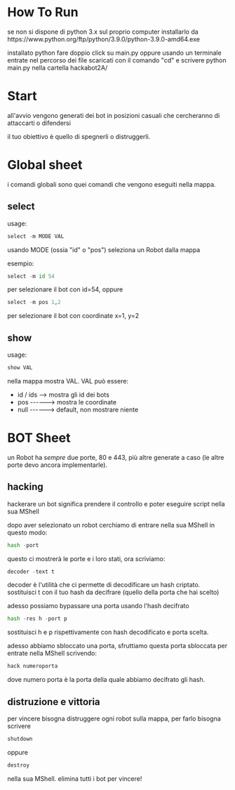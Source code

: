 <h1>How To Run</h1>
se non si dispone di python 3.x sul proprio computer installarlo da https://www.python.org/ftp/python/3.9.0/python-3.9.0-amd64.exe

installato python fare doppio click su main.py oppure usando un terminale entrate nel percorso dei file scaricati con il comando "cd" e 
scrivere python main.py nella cartella hackabot2A/

<h1>Start</h1>
all'avvio vengono generati dei bot in posizioni casuali che cercheranno di attaccarti o difendersi

il tuo obiettivo è quello di spegnerli o distruggerli.

# Global sheet
i comandi globali sono quei comandi che vengono eseguiti nella mappa.

## select
usage:
```python
select -m MODE VAL
```
usando MODE (ossia "id" o "pos") seleziona un Robot dalla mappa

esempio:
```python
select -m id 54
```
per selezionare il bot con id=54, oppure
```python
select -m pos 1,2
```
per selezionare il bot con coordinate x=1, y=2

## show
usage:
```python
show VAL
```
nella mappa mostra VAL.
VAL può essere:
- id / ids --> mostra gli id dei bots
- pos  ------> mostra le coordinate
- null ------> default, non mostrare niente


# BOT Sheet

un Robot ha _sempre_ due porte, 80 e 443, più altre generate a caso (le altre porte devo ancora implementarle).

## hacking
hackerare un bot significa prendere il controllo e poter eseguire script nella sua MShell

dopo aver selezionato un robot cerchiamo di entrare nella sua MShell in questo modo:

```python
hash -port
```
questo ci mostrerà le porte e i loro stati, ora scriviamo:

```python
decoder -text t
```
decoder è l'utilità che ci permette di decodificare un hash criptato. sostituisci t con il tuo hash da decifrare (quello della porta che hai scelto)

adesso possiamo bypassare una porta usando l'hash decifrato
```python
hash -res h -port p
```
sostituisci h e p rispettivamente con hash decodificato e porta scelta.

adesso abbiamo sbloccato una porta, sfruttiamo questa porta sbloccata per entrate nella MShell scrivendo:
```python
hack numeroporta
```
dove numero porta è la porta della quale abbiamo decifrato gli hash.

## distruzione e vittoria
per vincere bisogna distruggere ogni robot sulla mappa, per farlo bisogna scrivere
```python
shutdown
```
oppure
```python
destroy
```
nella sua MShell. elimina tutti i bot per vincere!

